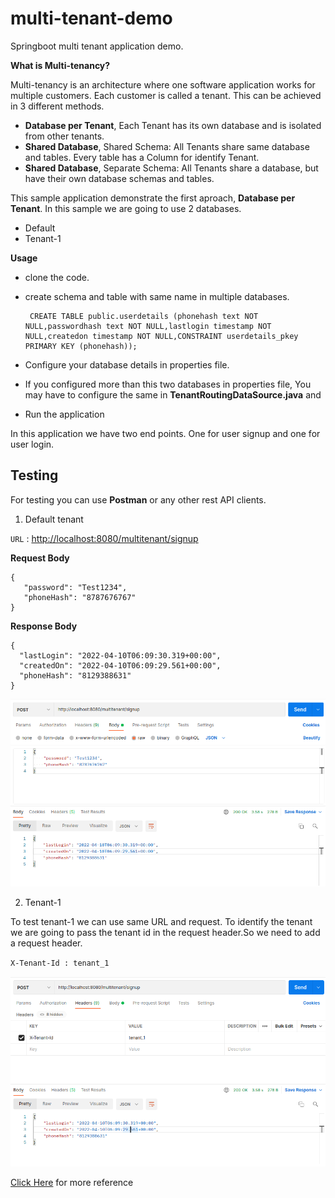 # multi-tenant-demo
Springboot multi tenant application demo.

**What is Multi-tenancy?**

Multi-tenancy is an architecture where one software application works for multiple customers. Each customer is called a tenant. This can be achieved in 3 different methods.

   - **Database per Tenant**, Each Tenant has its own database and is isolated from other tenants.
   - **Shared Database**, Shared Schema: All Tenants share same database and tables. Every table has a Column for identify Tenant.
   - **Shared Database**, Separate Schema: All Tenants share a database, but have their own database schemas and tables.
  

This sample application demonstrate the first aproach, **Database per Tenant**. In this sample we are going to use 2 databases.
 - Default
 - Tenant-1


**Usage**

-  clone the code.
-  create schema and table with same name in multiple databases.
        
        CREATE TABLE public.userdetails (phonehash text NOT NULL,passwordhash text NOT NULL,lastlogin timestamp NOT NULL,createdon timestamp NOT NULL,CONSTRAINT userdetails_pkey PRIMARY KEY (phonehash));
-  Configure your database details in properties file.
-  If you configured more than this two databases in properties file, You may have to configure the same in **TenantRoutingDataSource.java** and
- Run the application

In this application we have two end points. One for user signup and one for user login.

## **Testing**
For testing you can use **Postman** or any other rest API clients.

1. Default tenant

`URL` : <http://localhost:8080/multitenant/signup>

**Request Body**

    {
       "password": "Test1234",
       "phoneHash": "8787676767"
    }

**Response Body**

    {
      "lastLogin": "2022-04-10T06:09:30.319+00:00",
      "createdOn": "2022-04-10T06:09:29.561+00:00",
      "phoneHash": "8129388631"
    }
![](https://raw.githubusercontent.com/shuraif/images/main/SignupSuccesRequest.png)

2. Tenant-1

To test tenant-1 we can use same URL and request. To identify the tenant we are going to pass the tenant id in the request header.So we need to add a request header.

`X-Tenant-Id : tenant_1`

![](https://raw.githubusercontent.com/shuraif/images/main/SignupSuccess.png)


[Click Here][id/name]  for more reference

[id/name]: https://medium.com/swlh/multi-tenancy-implementation-using-spring-boot-hibernate-6a8e3ecb251a
